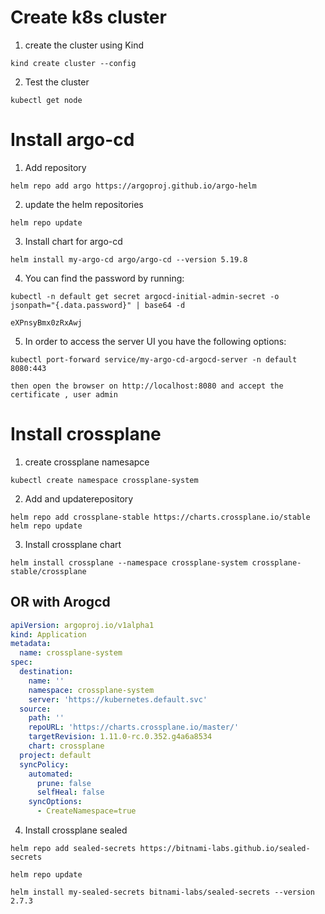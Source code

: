 # Create k8s cluster
1. create the cluster using Kind
```
kind create cluster --config 
```

2. Test the cluster 
```
kubectl get node
```
#

# Install argo-cd 
1. Add repository
```
helm repo add argo https://argoproj.github.io/argo-helm
```
2. update the helm repositories
```
helm repo update 
```
3. Install chart for argo-cd
```
helm install my-argo-cd argo/argo-cd --version 5.19.8
```
4. You can find the password by running:
```
kubectl -n default get secret argocd-initial-admin-secret -o jsonpath="{.data.password}" | base64 -d

eXPnsyBmx0zRxAwj
```
5. In order to access the server UI you have the following options:

```
kubectl port-forward service/my-argo-cd-argocd-server -n default 8080:443

```
    then open the browser on http://localhost:8080 and accept the certificate , user admin 
#

# Install crossplane
1. create crossplane namesapce

```
kubectl create namespace crossplane-system
```

2. Add and updaterepository
```
helm repo add crossplane-stable https://charts.crossplane.io/stable
helm repo update
```
3. Install crossplane chart
```
helm install crossplane --namespace crossplane-system crossplane-stable/crossplane
```

## OR with Arogcd
```YAML
apiVersion: argoproj.io/v1alpha1
kind: Application
metadata:
  name: crossplane-system
spec:
  destination:
    name: ''
    namespace: crossplane-system
    server: 'https://kubernetes.default.svc'
  source:
    path: ''
    repoURL: 'https://charts.crossplane.io/master/'
    targetRevision: 1.11.0-rc.0.352.g4a6a8534
    chart: crossplane
  project: default
  syncPolicy:
    automated:
      prune: false
      selfHeal: false
    syncOptions:
      - CreateNamespace=true
```
4. Install crossplane sealed
```
helm repo add sealed-secrets https://bitnami-labs.github.io/sealed-secrets

helm repo update

helm install my-sealed-secrets bitnami-labs/sealed-secrets --version 2.7.3
```

